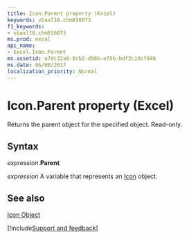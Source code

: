 ```yaml
---
title: Icon.Parent property (Excel)
keywords: vbaxl10.chm816073
f1_keywords:
- vbaxl10.chm816073
ms.prod: excel
api_name:
- Excel.Icon.Parent
ms.assetid: e7dc32a0-8cb2-d56b-e75b-bdf2c10cf846
ms.date: 06/08/2017
localization_priority: Normal
---
```



# Icon.Parent property (Excel)

Returns the parent object for the specified object. Read-only.


## Syntax

_expression_.**Parent**

_expression_ A variable that represents an [Icon](Excel.Icon.md) object.


## See also


[Icon Object](Excel.Icon.md)

[!include[Support and feedback](~/includes/feedback-boilerplate.md)]